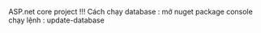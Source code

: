 ASP.net core project !!!
Cách chạy database :
mở nuget package console
chạy lệnh : update-database
